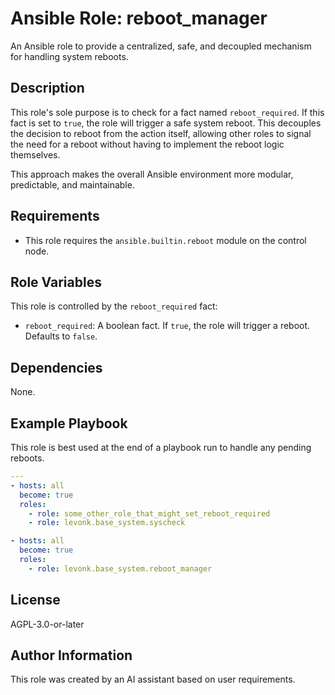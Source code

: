 # Ansible Role: reboot_manager

An Ansible role to provide a centralized, safe, and decoupled mechanism for handling system reboots.

## Description

This role's sole purpose is to check for a fact named `reboot_required`. If this fact is set to `true`, the role will trigger a safe system reboot. This decouples the decision to reboot from the action itself, allowing other roles to signal the need for a reboot without having to implement the reboot logic themselves.

This approach makes the overall Ansible environment more modular, predictable, and maintainable.

## Requirements

-   This role requires the `ansible.builtin.reboot` module on the control node.

## Role Variables

This role is controlled by the `reboot_required` fact:

-   `reboot_required`: A boolean fact. If `true`, the role will trigger a reboot. Defaults to `false`.

## Dependencies

None.

## Example Playbook

This role is best used at the end of a playbook run to handle any pending reboots.

```yaml
---
- hosts: all
  become: true
  roles:
    - role: some_other_role_that_might_set_reboot_required
    - role: levonk.base_system.syscheck

- hosts: all
  become: true
  roles:
    - role: levonk.base_system.reboot_manager
```

## License

AGPL-3.0-or-later

## Author Information

This role was created by an AI assistant based on user requirements.
